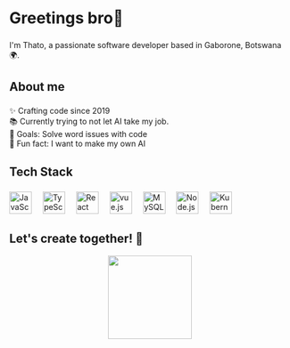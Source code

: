 <div align="center">
<h1 align="left">Greetings bro👋</h1>

###

<p align="left">I'm Thato, a passionate software developer based in Gaborone, Botswana 🌍.</p>

###

<h2 align="left">About me</h2>

###

<p align="left">✨ Crafting code since 2019<br>📚 Currently trying to not let AI take my job.<br>🎯 Goals: Solve word issues with code<br>🎲 Fun fact: I want to make my own AI</p>

###

<h2 align="left">Tech Stack</h2>

###

<div align="left">
  <img src="https://cdn.jsdelivr.net/gh/devicons/devicon/icons/javascript/javascript-original.svg" height="40" alt="JavaScript" />
  <img width="12" />
  <img src="https://cdn.jsdelivr.net/gh/devicons/devicon/icons/typescript/typescript-original.svg" height="40" alt="TypeScript" />
  <img width="12" />
  <img src="https://cdn.jsdelivr.net/gh/devicons/devicon/icons/react/react-original.svg" height="40" alt="React" />
  <img width="12" />
  <img src="https://cdn.iconscout.com/icon/free/png-256/free-vuejs-1175052.png" height="40" alt="vue.js" />
  <img width="12" />
  <img src="https://cdn.freebiesupply.com/logos/large/2x/mysql-5-logo-png-transparent.png" height="40" alt="MySQL" />
  <img width="12" />
  <img src="https://cdn.jsdelivr.net/gh/devicons/devicon/icons/nodejs/nodejs-original.svg" height="40" alt="Node.js" />
  <img width="12" />
  <img src="https://upload.wikimedia.org/wikipedia/commons/thumb/3/39/Kubernetes_logo_without_workmark.svg/2109px-Kubernetes_logo_without_workmark.svg.png" height="40" alt="Kubernetes" />
  <img width="12" />
<!--   <img src="https://static-00.iconduck.com/assets.00/openshift-icon-2048x2048-djhfgyv0.png" height="40" alt="OpenShift" /> -->
</div>

###

<h2 align="left">Let's create together! 🚀</h2>

<img align="centre" height="150" src="https://media0.giphy.com/media/maNB0qAiRVAty/giphy.gif"  />

### 
</div>

